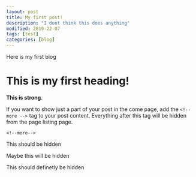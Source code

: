```yaml
---
layout: post
title: My first post!
description: "I dont think this does anything"
modified: 2019-22-07
tags: [test]
categories: [blog]
---
```


Here is my first blog

# This is my first heading!

**This is strong**.

If you want to show just a part of your post in the come page, add the ``<!-- more -->`` tag to your post content. Everything after this tag will be hidden from the page listing page.

``<!--more-->``

This should be hidden

Maybe this will be hidden

This should definetly be hidden